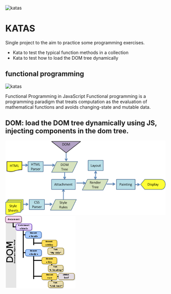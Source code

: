 ![katas](./_media/javaScript-logo)

# KATAS

Single project to the aim to practice some programming exercises.

* Kata to test the typical function methods in a collection
* Kata to test how to load the DOM tree dynamically

## functional programming

![katas](./_media/functional-javascript-es6)

Functional Programming in JavaScript
Functional programming is a programming paradigm that treats computation as the evaluation of mathematical functions and avoids changing-state and mutable data.




## DOM: load the DOM tree dynamically using JS, injecting components in the dom tree.

![ninja](./_media/dom-life-cycle.png)
![ninja](./_media/dom-model.png)
